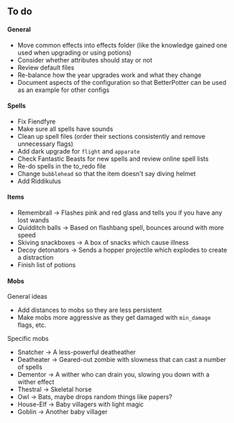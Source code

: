 ## To do

#### General

* Move common effects into effects folder (like the knowledge gained one used when upgrading or using potions)
* Consider whether attributes should stay or not
* Review default files
* Re-balance how the year upgrades work and what they change
* Document aspects of the configuration so that BetterPotter can be used as an example for other configs

#### Spells

* Fix Fiendfyre
* Make sure all spells have sounds
* Clean up spell files (order their sections consistently and remove unnecessary flags)
* Add dark upgrade for `flight` and `apparate`
* Check Fantastic Beasts for new spells and review online spell lists
* Re-do spells in the to_redo file
* Change `bubblehead` so that the item doesn't say diving helmet
* Add Riddikulus

#### Items

* Remembrall -> Flashes pink and red glass and tells you if you have any lost wands
* Quidditch balls -> Based on flashbang spell, bounces around with more speed
* Skiving snackboxes -> A box of snacks which cause illness
* Decoy detonators -> Sends a hopper projectile which explodes to create a distraction
* Finish list of potions

#### Mobs

General ideas

* Add distances to mobs so they are less persistent
* Make mobs more aggressive as they get damaged with `min_damage` flags, etc.

Specific mobs

* Snatcher -> A less-powerful deatheather
* Deatheater -> Geared-out zombie with slowness that can cast a number of spells
* Dementor -> A wither who can drain you, slowing you down with a wither effect
* Thestral -> Skeletal horse
* Owl -> Bats, maybe drops random things like papers?
* House-Elf -> Baby villagers with light magic
* Goblin -> Another baby villager
